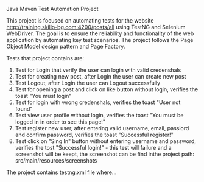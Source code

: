 Java Maven Test Automation Project 

This project is focused on automating tests for the website http://training.skillo-bg.com:4200/posts/all using TestNG and Selenium WebDriver. 
The goal is to ensure the reliability and functionality of the web application by automating key test scenarios.
The project follows the Page Object Model design pattern and Page Factory. 

Tests that project contains are: 
1. Test for Login that verify the user can login with valid credenshals
2. Test for creating new post, after Login the user can create new post 
3. Test Logout, after Login the user can Logout successfully 
4. Test for opening a post and click on like button without login, verifies the toast "You must login"
5. Test for login with wrong credenshals, verifies the  toast "User not found"
6. Test view user profile without login, verifies the toast "You must be logged in in order to see this page!"
7. Test register new user, after entering valid username, email, passlord and confirm password, verifies the toast "Successful register!"
8. Test click on "Sing In" button without entering username and password, verifies the tost "Successful login!" - this test will failure
   and a screenshot will be keept, the screenshot can be find inthe project path: src/main/resources/screenshots

The project contains testng.xml file where... 

